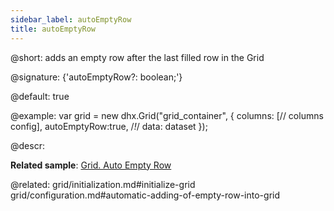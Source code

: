 ```yaml
---
sidebar_label: autoEmptyRow
title: autoEmptyRow
---          
```


@short: adds an empty row after the last filled row in the Grid

@signature: {'autoEmptyRow?: boolean;'}

@default: true

@example:
var grid = new dhx.Grid("grid_container", {
	columns: [// columns config],
	autoEmptyRow:true,  /*!*/
	data: dataset
});



@descr: 

**Related sample**: [Grid. Auto Empty Row](https://snippet.dhtmlx.com/rkytig73)

@related: grid/initialization.md#initialize-grid
grid/configuration.md#automatic-adding-of-empty-row-into-grid